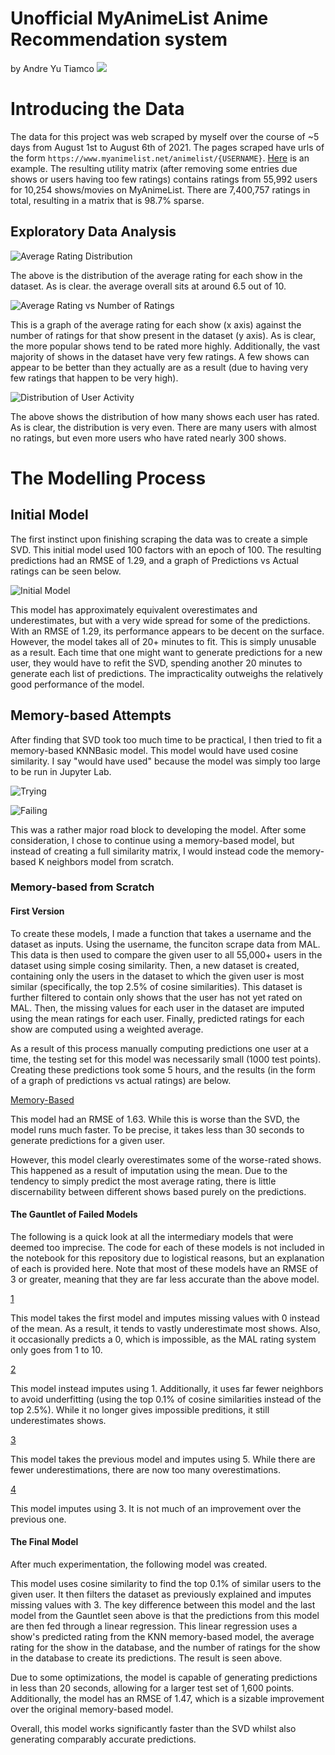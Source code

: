 # Unofficial MyAnimeList Anime Recommendation system
by Andre Yu Tiamco
![](Images/MAL_banner.jfif)

# Introducing the Data
The data for this project was web scraped by myself over the course of ~5 days from August 1st to August 6th of 2021. The pages scraped have urls of the form `https://www.myanimelist.net/animelist/{USERNAME}`. [Here](myanimelist.net/animelist/figgyboyo) is an example. The resulting utility matrix (after removing some entries due shows or users having too few ratings) contains ratings from 55,992 users for 10,254 shows/movies on MyAnimeList. There are 7,400,757 ratings in total, resulting in a matrix that is 98.7% sparse.

## Exploratory Data Analysis
![Average Rating Distribution](Images/avg_rating_dist.jpeg)

The above is the distribution of the average rating for each show in the dataset. As is clear. the average overall sits at around 6.5 out of 10.

![Average Rating vs Number of Ratings](Images/Show_Variety.jpeg)

This is a graph of the average rating for each show (x axis) against the number of ratings for that show present in the dataset (y axis). As is clear, the more popular shows tend to be rated more highly. Additionally, the vast majority of shows in the dataset have very few ratings. A few shows can appear to be better than they actually are as a result (due to having very few ratings that happen to be very high).

![Distribution of User Activity](Images/user_rating_count_dist.jpeg)

The above shows the distribution of how many shows each user has rated. As is clear, the distribution is very even. There are many users with almost no ratings, but even more users who have rated nearly 300 shows.

# The Modelling Process
## Initial Model
The first instinct upon finishing scraping the data was to create a simple SVD. This initial model used 100 factors with an epoch of 100. The resulting predictions had an RMSE of 1.29, and a graph of Predictions vs Actual ratings can be seen below.

![Initial Model](Images/100_epochs_svd.jpeg)

This model has approximately equivalent overestimates and underestimates, but with a very wide spread for some of the predictions. With an RMSE of 1.29, its performance appears to be decent on the surface. However, the model takes all of 20+ minutes to fit. This is simply unusable as a result. Each time that one might want to generate predictions for a new user, they would have to refit the SVD, spending another 20 minutes to generate each list of predictions. The impracticality outweighs the relatively good performance of the model.

## Memory-based Attempts
After finding that SVD took too much time to be practical, I then tried to fit a memory-based KNNBasic model. This model would have used cosine similarity. I say "would have used" because the model was simply too large to be run in Jupyter Lab.

![Trying](Images/trying_fit.JPG)

![Failing](Images/failing_fit.JPG)

This was a rather major road block to developing the model. After some consideration, I chose to continue using a memory-based model, but instead of creating a full similarity matrix, I would instead code the memory-based K neighbors model from scratch.

### Memory-based from Scratch
#### First Version
To create these models, I made a function that takes a username and the dataset as inputs. Using the username, the funciton scrape data from MAL. This data is then used to compare the given user to all 55,000+ users in the dataset using simple cosing similarity. Then, a new dataset is created, containing only the users in the dataset to which the given user is most similar (specifically, the top 2.5% of cosine similarities). This dataset is further filtered to contain only shows that the user has not yet rated on MAL. Then, the missing values for each user in the dataset are imputed using the mean ratings for each user. Finally, predicted ratings for each show are computed using a weighted average.

As a result of this process manually computing predictions one user at a time, the testing set for this model was necessarily small (1000 test points). Creating these predictions took some 5 hours, and the results (in the form of a graph of predictions vs actual ratings) are below.

[Memory-Based](Images/Initial_Model_PredvAct.jpeg)

This model had an RMSE of 1.63. While this is worse than the SVD, the model runs much faster. To be precise, it takes less than 30 seconds to generate predictions for a given user.

However, this model clearly overestimates some of the worse-rated shows. This happened as a result of imputation using the mean. Due to the tendency to simply predict the most average rating, there is little discernability between different shows based purely on the predictions.

#### The Gauntlet of Failed Models
The following is a quick look at all the intermediary models that were deemed too imprecise. The code for each of these models is not included in the notebook for this repository due to logistical reasons, but an explanation of each is provided here. Note that most of these models have an RMSE of 3 or greater, meaning that they are far less accurate than the above model.

[1](Images/Initial_Model_PredvAct_2.jpeg)

This model takes the first model and imputes missing values with 0 instead of the mean. As a result, it tends to vastly underestimate most shows. Also, it occasionally predicts a 0, which is impossible, as the MAL rating system only goes from 1 to 10.

[2](Images/Initial_Model_PredvAct_3.jpeg)

This model instead imputes using 1. Additionally, it uses far fewer neighbors to avoid underfitting (using the top 0.1% of cosine similarities instead of the top 2.5%). While it no longer gives impossible preditions, it still underestimates shows.

[3](Images/Initial_Model_PredvAct_4.jpeg)

This model takes the previous model and imputes using 5. While there are fewer underestimations, there are now too many overestimations.

[4](Images/Initial_Model_PredvAct_5.jpeg)

This model imputes using 3. It is not much of an improvement over the previous one.

#### The Final Model
After much experimentation, the following model was created.

[](Images/Final_Model_PredvAct.jpeg)

This model uses cosine similarity to find the top 0.1% of similar users to the given user. It then filters the dataset as previously explained and imputes missing values with 3. The key difference between this model and the last model from the Gauntlet seen above is that the predictions from this model are then fed through a linear regression. This linear regression uses a show's predicted rating from the KNN memory-based model, the average rating for the show in the database, and the number of ratings for the show in the database to create its predictions. The result is seen above.

Due to some optimizations, the model is capable of generating predictions in less than 20 seconds, allowing for a larger test set of 1,600 points. Additionally, the model has an RMSE of 1.47, which is a sizable improvement over the original memory-based model.

Overall, this model works significantly faster than the SVD whilst also generating comparably accurate predictions.